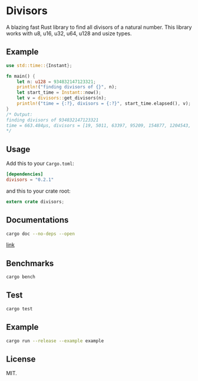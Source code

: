 # Divisors
A blazing fast Rust library to find all divisors of a natural number. This library works with u8, u16, u32, u64, u128 and usize types.
## Example
``` Rust
use std::time::{Instant};

fn main() {
    let n: u128 = 934832147123321;
    println!("finding divisors of {}", n);
    let start_time = Instant::now();
    let v = divisors::get_divisors(n);
    println!("time = {:?}, divisors = {:?}", start_time.elapsed(), v);
}
/* Output:
finding divisors of 934832147123321
time = 663.484µs, divisors = [19, 5011, 63397, 95209, 154877, 1204543, 2942663, 317682367, 776088647, 6035964973, 9818737169, 14745684293, 186556006211, 49201691953859]
*/
```
## Usage
Add this to your `Cargo.toml`:
```toml
[dependencies]
divisors = "0.2.1"
```

and this to your crate root:
```rust
extern crate divisors;
```

## Documentations
```sh
cargo doc --no-deps --open
```
[link](https://docs.rs/divisors/) 

## Benchmarks
```sh
cargo bench
```

## Test
```sh
cargo test
```

## Example
```sh
cargo run --release --example example
```
## License
MIT.

